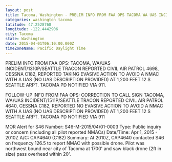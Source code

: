 ```yaml
---
layout: post
title: Tacoma, Washington - PRELIM INFO FROM FAA OPS TACOMA WA UAS INCIDENT 1310P SEATTLE TRACON REPORTED CIVIL AIR
categories: washington tacoma
latitude: 47.2528768
longitude: -122.4442906
city: Tacoma
state: Washington
date: 2015-04-01T06:10:00.000Z
timeZoneName: Pacific Daylight Time
---
```


PRELIM INFO FROM FAA OPS:  TACOMA, WA/UAS INCIDENT/1310P/SEATTLE TRACON REPORTED CIVIL AIR PATROL 4698, CESSNA C182, REPORTED TAKING EVASIVE ACTION TO AVOID A NMAC WITH A UAS (NO UAS DESCRIPTION PROVIDED) AT 1,200 FEET 12 S SEATTLE ARPT. TACOMA PD NOTIFIED VIA 911.

FOLLOW-UP INFO FROM FAA OPS: CORRECTION TO CALL SIGN TACOMA, WA/UAS INCIDENT/1511P/SEATTLE TRACON REPORTED CIVIL AIR PATROL 4640, CESSNA C182, REPORTED NO EVASIVE ACTION TO AVOID A NMAC WITH A UAS (NO UAS DESCRIPTION PROVIDED) AT 1,200 FEET 12 S SEATTLE ARPT. TACOMA PD NOTIFIED VIA 911

MOR Alert for S46
Number: S46-M-2015/04/01-0003
Type: Public inquiry or concern (including all pilot reported NMACs)
Date/Time: Apr 1, 2015 - 2010Z
A/C: CAP4640 (C182)
Summary: At 2010Z, CAP4640 contacted S46 on frequency 126.5 to report NMAC with possible drone. Pilot was northwest bound near city of Tacoma at 1700' and saw black drone (2ft in size) pass overhead within 20'. 

